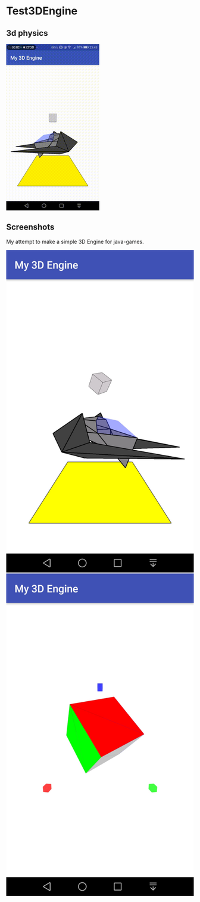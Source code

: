 # Test3DEngine

3d physics
----
![alt text](screenshots/3d%20with%20physics.gif)

Screenshots
------------

My attempt to make a simple 3D Engine for java-games.

![alt text](screenshots/screenshot_3.png "screen 1")
![alt text](screenshots/screenshot_1.png "screen 2")
